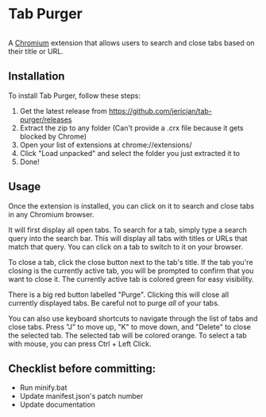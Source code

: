 # Tab Purger
<img alt="" src="https://img.shields.io/github/repo-size/jericjan/tab-purger" />

A [Chromium](https://en.wikipedia.org/wiki/Chromium_(web_browser)#Browsers_based_on_Chromium) extension that allows users to search and close tabs based on their title or URL.

## Installation
To install Tab Purger, follow these steps:

1. Get the latest release from https://github.com/jericjan/tab-purger/releases
2. Extract the zip to any folder (Can't provide a .crx file because it gets blocked by Chrome)
3. Open your list of extensions at chrome://extensions/
4. Click "Load unpacked" and select the folder you just extracted it to
5. Done!

## Usage
Once the extension is installed, you can click on it to search and close tabs in any Chromium browser.

It will first display all open tabs. To search for a tab, simply type a search query into the search bar. This will display all tabs with titles or URLs that match that query. You can click on a tab to switch to it on your browser.

To close a tab, click the close button next to the tab's title. If the tab you're closing is the currently active tab, you will be prompted to confirm that you want to close it. The currently active tab is colored green for easy visibility.

There is a big red button labelled "Purge". Clicking this will close all currently displayed tabs. Be careful not to purge *all* of your tabs.

You can also use keyboard shortcuts to navigate through the list of tabs and close tabs. Press "J" to move up, "K" to move down, and "Delete" to close the selected tab. The selected tab will be colored orange. To select a tab with mouse, you can press Ctrl + Left Click.

## Checklist before committing:
- Run minify.bat
- Update manifest.json's patch number
- Update documentation